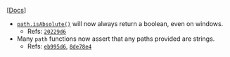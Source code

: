 [[Docs](https://iojs.org/api/path.html)]

- [`path.isAbsolute()`](https://iojs.org/api/path.html#path_path_isabsolute_path) will now always return a boolean, even on windows.
  - Refs: [`20229d6`](https://github.com/nodejs/node/commit/20229d6896ce4b802a0789b1d2643dcac55bebb9)
- Many `path` functions now assert that any paths provided are strings.
  - Refs: [`eb995d6`](https://github.com/nodejs/node/commit/eb995d682201018b2a47c44e921848cfa31486a2), [`8de78e4`](https://github.com/nodejs/node/commit/8de78e470d2e291454e2184d7f206c70d4cb8c97)
